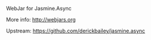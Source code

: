 WebJar for Jasmine.Async

More info: http://webjars.org

Upstream: https://github.com/derickbailey/jasmine.async

